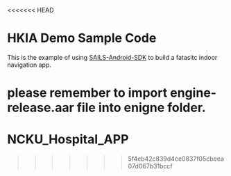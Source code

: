 <<<<<<< HEAD
# HKIA Demo Sample Code
This is the example of using [SAILS-Android-SDK](https://github.com/richjing/SAILS-Android-SDK) to build a fatasitc indoor navigation app.

please remember to import engine-release.aar file into enigne folder. 
=======
# NCKU_Hospital_APP
>>>>>>> 5f4eb42c839d4ce0837f05cbeea07d067b31bccf
